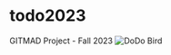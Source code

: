 # todo2023
GITMAD Project - Fall 2023
![DoDo Bird](https://github.com/git-mad/todo2023/assets/57642903/f6deb17e-652a-4828-9896-1b9360abe6a6)
